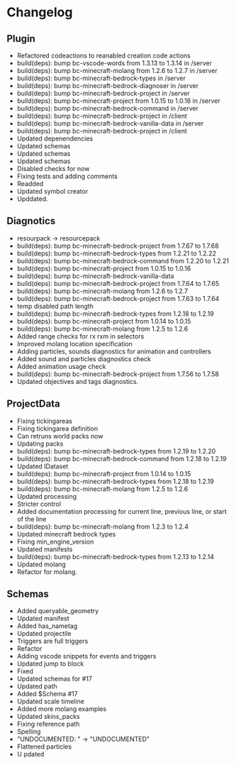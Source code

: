 # Changelog
## Plugin
- Refactored codeactions to reanabled creation code actions
- build(deps): bump bc-vscode-words from 1.3.13 to 1.3.14 in /server
- build(deps): bump bc-minecraft-molang from 1.2.6 to 1.2.7 in /server
- build(deps): bump bc-minecraft-bedrock-types in /server
- build(deps): bump bc-minecraft-bedrock-diagnoser in /server
- build(deps): bump bc-minecraft-bedrock-project in /server
- build(deps): bump bc-minecraft-project from 1.0.15 to 1.0.16 in /server
- build(deps): bump bc-minecraft-bedrock-command in /server
- build(deps): bump bc-minecraft-bedrock-project in /client
- build(deps): bump bc-minecraft-bedrock-vanilla-data in /server
- build(deps): bump bc-minecraft-bedrock-project in /client
- Updated depenendencies
- Updated schemas
- Updated schemas
- Updated schemas
- Disabled checks for now
- Fixing tests and adding comments
- Readded
- Updated symbol creator
- Upddated. 
## Diagnotics
- resourpack -> resourcepack
- build(deps): bump bc-minecraft-bedrock-project from 1.7.67 to 1.7.68
- build(deps): bump bc-minecraft-bedrock-types from 1.2.21 to 1.2.22
- build(deps): bump bc-minecraft-bedrock-command from 1.2.20 to 1.2.21
- build(deps): bump bc-minecraft-project from 1.0.15 to 1.0.16
- build(deps): bump bc-minecraft-bedrock-vanilla-data
- build(deps): bump bc-minecraft-bedrock-project from 1.7.64 to 1.7.65
- build(deps): bump bc-minecraft-molang from 1.2.6 to 1.2.7
- build(deps): bump bc-minecraft-bedrock-project from 1.7.63 to 1.7.64
- temp disabled path length
- build(deps): bump bc-minecraft-bedrock-types from 1.2.18 to 1.2.19
- build(deps): bump bc-minecraft-project from 1.0.14 to 1.0.15
- build(deps): bump bc-minecraft-molang from 1.2.5 to 1.2.6
- Added range checks for rx rxm in selectors
- Improved molang location specification
- Adding particles, sounds diagnostics for animation and controllers
- Added sound and particles diagnostics check
- Added animation usage check
- build(deps): bump bc-minecraft-bedrock-project from 1.7.56 to 1.7.58
- Updated objectives and tags diagnostics. 
## ProjectData
- Fixing tickingareas
- Fixing tickingarea definition
- Can retruns world packs now
- Updating packs
- build(deps): bump bc-minecraft-bedrock-types from 1.2.19 to 1.2.20
- build(deps): bump bc-minecraft-bedrock-command from 1.2.18 to 1.2.19
- Updated IDataset
- build(deps): bump bc-minecraft-project from 1.0.14 to 1.0.15
- build(deps): bump bc-minecraft-bedrock-types from 1.2.18 to 1.2.19
- build(deps): bump bc-minecraft-molang from 1.2.5 to 1.2.6
- Updated processing
- Stricter control
- Added documentation processing for current line, previous line, or start of the line
- build(deps): bump bc-minecraft-molang from 1.2.3 to 1.2.4
- Updated minecraft bedrock types
- Fixing min_engine_version
- Updated manifests
- build(deps): bump bc-minecraft-bedrock-types from 1.2.13 to 1.2.14
- Updated molang
- Refactor for molang. 
## Schemas
- Added queryable_geometry
- Updated manifest
- Added has_nametag
- Updated projectile
- Triggers are full triggers
- Refactor
- Adding vscode snippets for events and triggers
- Updated jump to block
- Fixed
- Updated schemas for #17
- Updated path
- Added $Schema #17
- Updated scale timeline
- Added more molang examples
- Updated skins_packs
- Fixing reference path
- Spelling
- "UNDOCUMENTED: " -> "UNDOCUMENTED"
- Flattened particles
- U pdated